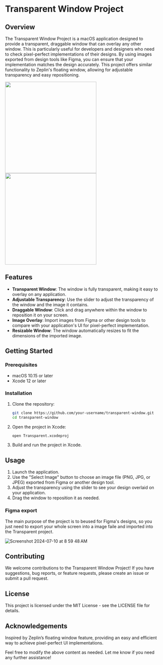 # Transparent Window Project

## Overview

The Transparent Window Project is a macOS application designed to provide a transparent, draggable window that can overlay any other window. This is particularly useful for developers and designers who need to check pixel-perfect implementations of their designs. By using images exported from design tools like Figma, you can ensure that your implementation matches the design accurately. This project offers similar functionality to Zeplin's floating window, allowing for adjustable transparency and easy repositioning.

<img src="https://github.com/jatezzz/transparent-view/assets/34223334/509edb84-691d-4d7e-81af-89df50ae9991" width="300"/>

<img src="https://github.com/jatezzz/transparent-view/assets/34223334/11828fcd-00af-4140-b3ee-7518d1000894" width="300"/>

## Features

- **Transparent Window**: The window is fully transparent, making it easy to overlay on any application.
- **Adjustable Transparency**: Use the slider to adjust the transparency of the window and the image it contains.
- **Draggable Window**: Click and drag anywhere within the window to reposition it on your screen.
- **Image Overlay**: Import images from Figma or other design tools to compare with your application's UI for pixel-perfect implementation.
- **Resizable Window**: The window automatically resizes to fit the dimensions of the imported image.

## Getting Started

### Prerequisites

- macOS 10.15 or later
- Xcode 12 or later

### Installation

1. Clone the repository:
    ```bash
    git clone https://github.com/your-username/transparent-window.git
    cd transparent-window
    ```

2. Open the project in Xcode:
    ```bash
    open Transparent.xcodeproj
    ```

3. Build and run the project in Xcode.

## Usage

1. Launch the application.
2. Use the "Select Image" button to choose an image file (PNG, JPG, or JPEG) exported from Figma or another design tool.
3. Adjust the transparency using the slider to see your design overlaid on your application.
4. Drag the window to reposition it as needed.

### Figma export
The main purpose of the project is to beused for Figma's designs, so you just need to export your whole screen into a image faile and imported into the Transparent project.

![Screenshot 2024-07-10 at 8 59 48 AM](https://github.com/jatezzz/transparent-view/assets/34223334/f9f992ae-6993-433f-a33e-0b2abf9cee82)


## Contributing

We welcome contributions to the Transparent Window Project! If you have suggestions, bug reports, or feature requests, please create an issue or submit a pull request.

## License

This project is licensed under the MIT License - see the LICENSE file for details.

## Acknowledgements

Inspired by Zeplin’s floating window feature, providing an easy and efficient way to achieve pixel-perfect UI implementations.

Feel free to modify the above content as needed. Let me know if you need any further assistance!
